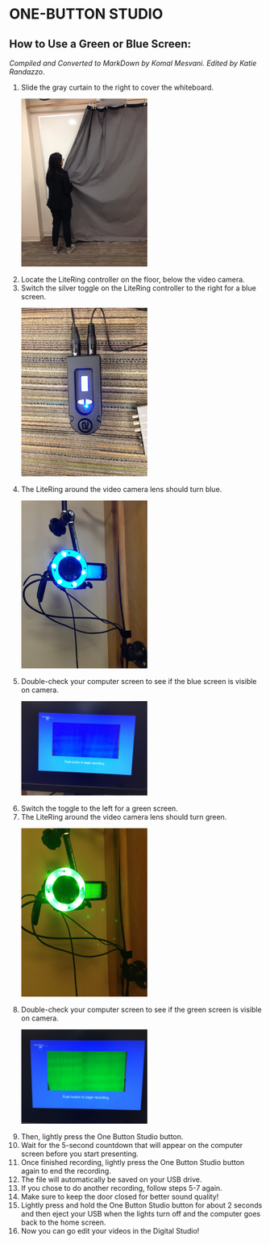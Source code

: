 # ONE-BUTTON STUDIO
## **How to Use a Green or Blue Screen:**
*Compiled and Converted to MarkDown by Komal Mesvani. Edited by Katie Randazzo.*

1.	Slide the gray curtain to the right to cover the whiteboard. <p><img src="https://github.com/wooster-core/Documentation/blob/master/images/image.OBS_greenscreen.curtains.jpg?raw=true" width = 250></p>
2.	Locate the LiteRing controller on the floor, below the video camera.
3.	Switch the silver toggle on the LiteRing controller to the right for a blue screen. <p><img src="https://github.com/wooster-core/Documentation/blob/master/images/image.OBS_bluescreen.toggle.jpg?raw=true" width = 250></p>
4.	The LiteRing around the video camera lens should turn blue. <p><img src="https://github.com/wooster-core/Documentation/blob/master/images/image.OBS_bluescreen.LiteRing.jpg?raw=true" width = 250></p> 
5. Double-check your computer screen to see if the blue screen is visible on camera. <p><img src="https://github.com/wooster-core/Documentation/blob/master/images/image.OBS_bluescreen-on-computer-screen.jpeg?raw=true" width = 250></p>
6.	Switch the toggle to the left for a green screen.
7.	The LiteRing around the video camera lens should turn green. <p><img src="https://github.com/wooster-core/Documentation/blob/master/images/image.OBS_greenscreen.LiteRing.jpg" width = 250></p>
8.	Double-check your computer screen to see if the green screen is visible on camera. <p><img src="https://github.com/wooster-core/Documentation/blob/master/images/image.OBS_greenscreen-on-computer-screen.jpeg" width = 250></p>
9.	Then, lightly press the One Button Studio button.
10.	Wait for the 5-second countdown that will appear on the computer screen before you start presenting.
11.	Once finished recording, lightly press the One Button Studio button again to end the recording.
12.	The file will automatically be saved on your USB drive.
13.	If you chose to do another recording, follow steps 5-7 again.
14.	Make sure to keep the door closed for better sound quality!
15.	 Lightly press and hold the One Button Studio button for about 2 seconds and then eject your USB when the lights turn off and the computer goes back to the home screen.
16.	  Now you can go edit your videos in the Digital Studio!
